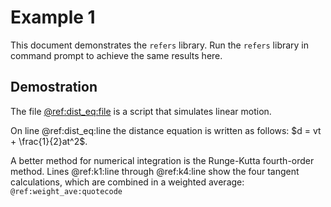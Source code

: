 # Example 1
This document demonstrates the `refers` library. 
Run the `refers` library in command prompt to achieve the same results here.

## Demostration
The file [@ref:dist_eq:file](@ref:dist_eq:link) is a script that simulates linear motion.

On line @ref:dist_eq:line the distance equation is written as follows: $d = vt + \frac{1}{2}at^2$. 

A better method for numerical integration is the Runge-Kutta fourth-order method. 
Lines @ref:k1:line through @ref:k4:line show the four tangent calculations, which are combined in a weighted average:
`@ref:weight_ave:quotecode`